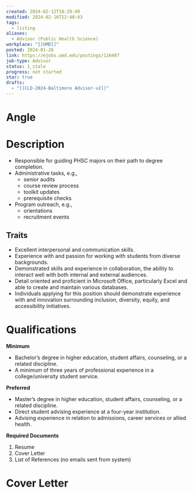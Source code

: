 ```yaml
---
created: 2024-02-12T18:29:49
modified: 2024-02-16T12:48:43
tags:
  - listing
aliases:
  - Advisor (Public Health Science)
workplace: "[[UMD]]"
posted: 2024-01-26
link: https://ejobs.umd.edu/postings/116407
job-type: Advisor
status: 1_stale
progress: not started
star: true
drafts:
  - "[[CLD-2024-Baltimore Advisor-v2]]"
---
```

# Angle


# Description
- Responsible for guiding PHSC majors on their path to degree completion.
- Administrative tasks, e.g.,
	- senior audits
	- course review process
	- toolkit updates
	- prerequisite checks
- Program outreach, e.g.,
	- orientations
	- recruitment events

## Traits
- Excellent interpersonal and communication skills.
- Experience with and passion for working with students from diverse backgrounds.
- Demonstrated skills and experience in collaboration, the ability to interact well with both internal and external audiences.
- Detail oriented and proficient in Microsoft Office, particularly Excel and able to create and maintain various databases.
- Individuals applying for this position should demonstrate experience with and innovation surrounding inclusion, diversity, equity, and accessibility initiatives.
# Qualifications
**Minimum**
- Bachelor’s degree in higher education, student affairs, counseling, or a related discipline.
- A minimum of three years of professional experience in a college/university student service.

**Preferred**
- Master’s degree in higher education, student affairs, counseling, or a related discipline.
- Direct student advising experience at a four-year institution.
- Advising experience in relation to admissions, career services or allied health.

**Required Documents**
1. Resume
2. Cover Letter
3. List of References (no emails sent from system)
# Cover Letter
